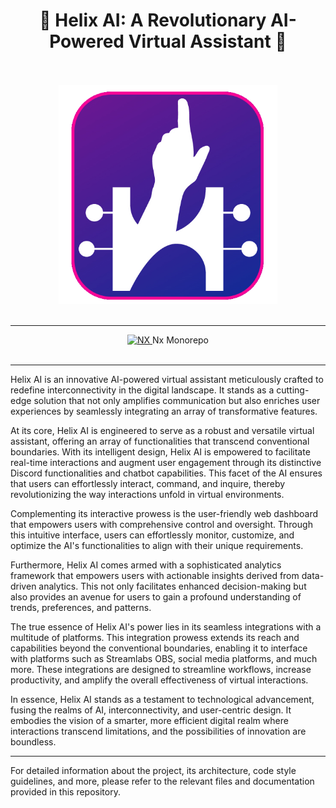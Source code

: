 <div align="center"> <h1 size="7">
    🎉 Helix AI: A Revolutionary AI-Powered Virtual Assistant 🎉
</h1> </div>
<br/>
<br/>
<div align="center">
    <a href="https://helixaibot.com/" target="blank">
        <img
            src="docs/images/helix/Favicon-01.png"
            width="350"
            alt="Helix Ai Logo"
        />
    </a>
</div>
<br/>

---

<div align="center">
  <a  alt="Nx logo" href="https://nx.dev" target="_blank" rel="noreferrer">
    <img src="https://raw.githubusercontent.com/nrwl/nx/master/images/nx-logo.png" width="45" alt="NX">
  </a>
  Nx Monorepo
</div>
<br/>

---

Helix AI is an innovative AI-powered virtual assistant meticulously crafted to redefine interconnectivity in the digital landscape.
It stands as a cutting-edge solution that not only amplifies communication but also enriches user experiences by seamlessly
integrating an array of transformative features.

At its core, Helix AI is engineered to serve as a robust and versatile virtual assistant, offering an array of functionalities that
transcend conventional boundaries. With its intelligent design, Helix AI is empowered to facilitate real-time interactions and
augment user engagement through its distinctive Discord functionalities and chatbot capabilities. This facet of the AI ensures that
users can effortlessly interact, command, and inquire, thereby revolutionizing the way interactions unfold in virtual environments.

Complementing its interactive prowess is the user-friendly web dashboard that empowers users with comprehensive control and oversight.
Through this intuitive interface, users can effortlessly monitor, customize, and optimize the AI's functionalities to align with
their unique requirements.

Furthermore, Helix AI comes armed with a sophisticated analytics framework that empowers users with actionable insights derived from
data-driven analytics. This not only facilitates enhanced decision-making but also provides an avenue for users to gain a profound
understanding of trends, preferences, and patterns.

The true essence of Helix AI's power lies in its seamless integrations with a multitude of platforms. This integration prowess extends
its reach and capabilities beyond the conventional boundaries, enabling it to interface with platforms such as Streamlabs OBS, social
media platforms, and much more. These integrations are designed to streamline workflows, increase productivity, and amplify the
overall effectiveness of virtual interactions.

In essence, Helix AI stands as a testament to technological advancement, fusing the realms of AI, interconnectivity, and user-centric
design. It embodies the vision of a smarter, more efficient digital realm where interactions transcend limitations, and the
possibilities of innovation are boundless.

---

For detailed information about the project, its architecture, code style guidelines, and more, please refer to the relevant
files and documentation provided in this repository.
